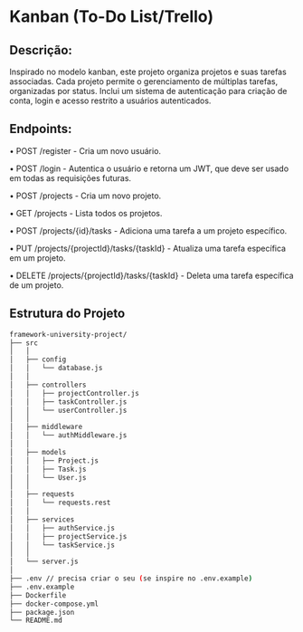 # Kanban (To-Do List/Trello)

## Descrição:

Inspirado no modelo kanban, este projeto organiza projetos e suas tarefas associadas. Cada projeto permite o gerenciamento de múltiplas tarefas, organizadas por status. Inclui um sistema de autenticação para criação de conta, login e acesso restrito a usuários autenticados.

## Endpoints:

• POST /register - Cria um novo usuário.

• POST /login - Autentica o usuário e retorna um JWT, que deve ser usado em todas as requisições futuras.

• POST /projects - Cria um novo projeto.

• GET /projects - Lista todos os projetos.

• POST /projects/{id}/tasks - Adiciona uma tarefa a um projeto específico.

• PUT /projects/{projectId}/tasks/{taskId} - Atualiza uma tarefa específica em um projeto.

• DELETE /projects/{projectId}/tasks/{taskId} - Deleta uma tarefa específica de um projeto.

## Estrutura do Projeto

```bash
framework-university-project/
├── src
│   │
│   ├── config
│   │   └── database.js
│   │
│   ├── controllers
│   │   ├── projectController.js
│   │   ├── taskController.js
│   │   └── userController.js
│   │
│   ├── middleware
│   │   └── authMiddleware.js
│   │
│   ├── models
│   │   ├── Project.js
│   │   ├── Task.js
│   │   └── User.js
│   │
│   ├── requests
│   │   └── requests.rest
│   │
│   ├── services
│   │   ├── authService.js
│   │   ├── projectService.js
│   │   └── taskService.js
│   │
│   └── server.js
│
├── .env // precisa criar o seu (se inspire no .env.example)
├── .env.example
├── Dockerfile
├── docker-compose.yml
├── package.json
└── README.md
```
